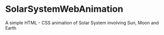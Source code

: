 # SolarSystemWebAnimation
A simple HTML - CSS animation of Solar System involving Sun, Moon and Earth
